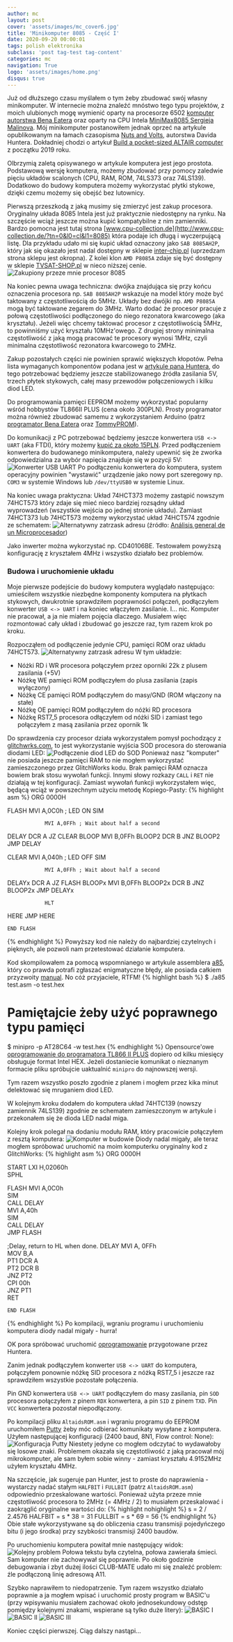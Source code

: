 ```yaml
---
author: mc
layout: post
cover: 'assets/images/mc_cover6.jpg'
title: 'Minikomputer 8085 - Część I'
date: 2020-09-20 00:00:01
tags: polish elektronika
subclass: 'post tag-test tag-content'
categories: mc
navigation: True
logo: 'assets/images/home.png'
disqus: true
---
```


Już od dłuższego czasu myślałem o tym żeby zbudować swój własny minikomputer.
W internecie można znaleźć mnóstwo tego typu projektów, z moich ulubionych
mogę wymienić oparty na procesorze 6502 [komputer autorstwa Bena Eatera](https://eater.net/6502)
oraz oparty na CPU Intela [MiniMax8085 Sergieja Malinova](http://www.malinov.com/Home/sergeys-projects/minimax8085).
Mój minikomputer
postanowiłem jednak oprzeć na artykule opublikowanym na łamach czasopisma [Nuts and Volts](https://www.nutsvolts.com/),
autorstwa Davida Huntera. Dokładniej chodzi o artykuł
[Build a pocket-sized ALTAIR computer](https://www.nutsvolts.com/magazine/article/build-a-pocket-sized-altair-computer#content-extras)
z początku 2019 roku.

Olbrzymią zaletą opisywanego w artykule komputera jest jego prostota.
Podstawową wersję komputera, możemy zbudować przy pomocy zaledwie pięciu 
układów scalonych (CPU, RAM, ROM, 74LS373 oraz 74LS139).
Dodatkowo do budowy komputera możemy wykorzystać płytki stykowe, 
dzięki czemu możemy się obejść bez lutownicy.

Pierwszą przeszkodą z jaką musimy się zmierzyć jest zakup procesora.
Oryginalny układa 8085 Intela jest już praktycznie niedostępny na rynku.
Na szczęście wciąż jeszcze można kupić kompatybilne z nim zamienniki.
Bardzo pomocna jest tutaj strona [www.cpu-collection.de](http://www.cpu-collection.de/?tn=0&l0=cl&l1=8085)
która podaje ich długą i wyczerpującą listę.
Dla przykładu udało mi się kupić układ oznaczony jako `SAB 8085AH2P`,
który jak się okazało jest nadal dostępny w sklepie [inter-chip.pl](https://inter-chip.pl/8085p-2630.html)
(uprzedzam strona sklepu jest okropna).
Z kolei klon `AMD P8085A` zdaje się być dostępny w sklepie [TVSAT-SHOP.pl](https://shop.tvsat.com.pl/pl/p/1szt-IC-uPC-P8085A-DIP40-AMD/31712)
w nieco niższej cenie.
![Zakupiony przeze mnie procesor 8085](assets/images/2020-09-20/my8085.jpeg)

Na koniec pewna uwaga techniczna: dwójka znajdująca się przy końcu oznaczenia procesora np. `SAB 8085AH2P`
wskazuje na model który może być taktowany z częstotliwością do 5MHz. Układy bez dwójki np. `AMD P8085A` mogą być taktowane
zegarem do 3MHz. Warto dodać że procesor pracuje z połową częstotliwości podłączonego do niego
rezonatora kwarcowego (aka kryształu). Jeżeli więc chcemy taktować procesor z częstotliwością 5MHz, to powinniśmy
użyć kryształu 10MHz'owego. Z drugiej strony minimalna częstotliwość z jaką mogą pracować te procesory wynosi 1MHz,
czyli minimalna częstotliwość rezonatora kwarcowego to 2MHz.

Zakup pozostałych części nie powinien sprawić większych kłopotów.
Pełna lista wymaganych komponentów podana jest w [artykule pana Huntera](https://www.nutsvolts.com/magazine/article/build-a-pocket-sized-altair-computer#Parts%20List),
do tego potrzebować będziemy jeszcze stabilizowanego źródła zasilania 5V, trzech płytek stykowych, 
całej masy przewodów połączeniowych i kilku diod LED.

Do programowania pamięci EEPROM możemy wykorzystać popularny wśród hobbystów TL866II PLUS
(cena około 300PLN). Prosty programator można również zbudować samemu z wykorzystaniem Arduino
(patrz [programator Bena Eatera](https://www.youtube.com/watch?v=K88pgWhEb1M) 
oraz [TommyPROM](https://github.com/TomNisbet/TommyPROM)).

Do komunikacji z PC potrzebować będziemy jeszcze konwertera `USB <-> UART`
(aka FTDI), który możemy [kupić za około 15PLN](https://botland.com.pl/pl/konwertery-usb-uart-rs232-rs485/4501-konwerter-usb-uart-pl2303-wtyk-usb-waveshare-4037.html).
Przed podłączeniem konwertera do budowanego minikomputera, należy upewnić się
że zworka odpowiedzialna za wybór napięcia znajduje się w pozycji 5V:
![Konwerter USB UART](assets/images/2020-09-20/ftdi.jpeg)
Po podłączeniu konwertera do komputera, system operacyjny powinien "wystawić" urządzenie jako nowy port szeregowy
np. `COM3` w systemie Windows lub `/dev/ttyUSB0` w systemie Linux.

Na koniec uwaga praktyczna: Układ 74HCT373 możemy zastąpić nowszym 74HCT573 który zdaje się mieć nieco
bardziej rozsądny układ wyprowadzeń (wszystkie wejścia po jednej stronie układu).
Zamiast 74HCT373 lub 74HCT573 możemy wykorzystać układ 74HCT574 zgodnie ze schematem:
![Alternatywny zatrzask adresu](assets/images/2020-09-20/74.png)
(źródło: [Análisis general de un Microprocesador](https://silo.tips/download/analisis-general-de-un-microprocesador))

Jako inwerter można wykorzystać np. CD40106BE.
Testowałem powyższą konfigurację z kryształem 4MHz i wszystko działało bez problemów.

### Budowa i uruchomienie układu

Moje pierwsze podejście do budowy komputera wyglądało następująco: 
umieściłem wszystkie niezbędne komponenty komputera na płytkach stykowych,
dwukrotnie sprawdziłem poprawności połączeń, podłączyłem konwerter `USB <-> UART`
i na koniec włączyłem zasilanie. I... nic. 
Komputer nie pracował, a ja nie miałem pojęcia dlaczego.
Musiałem więc rozmontować cały układ i zbudować go jeszcze raz, tym razem
krok po kroku.

Rozpocząłem od podłączenie jedynie CPU, pamięci ROM oraz układu 74HCT573.
![Alternatywny zatrzask adresu](assets/images/2020-09-20/ver1.jpg)
W tym układzie:

* Nóżki RD i WR procesora połączyłem przez oporniki 22k z plusem zasilania (+5V)
* Nóżkę WE pamięci ROM podłączyłem do plusa zasilania (zapis wyłączony)
* Nóżkę CE pamięci ROM podłączyłem do masy/GND (ROM włączony na stałe)
* Nóżkę OE pamięci ROM podłączyłem do nóżki RD procesora
* Nóżkę RST7_5 procesora odłączyłem od nóżki SID i zamiast tego połączyłem z masą zasilania przez opornik 1k

Do sprawdzenia czy procesor działa wykorzystałem pomysł pochodzący
z [glitchwrks.com](http://www.glitchwrks.com/2010/09/02/8085-sbc),
to jest wykorzystanie wyjścia SOD procesora do sterowania diodami LED:
![Podłączenie diod LED do SOD](assets/images/2020-09-20/leds.png)
Ponieważ nasz "komputer" nie posiada jeszcze pamięci RAM to nie mogłem
wykorzystać zamieszczonego przez GlitchWorks kodu. Brak pamięci RAM
oznacza bowiem brak stosu wywołań funkcji. Innymi słowy rozkazy `CALL`
i `RET` nie działają w tej konfiguracji. Zamiast wywołań funkcji wykorzystałem
więc, będącą wciąż w powszechnym użyciu metodę Kopiego-Pasty:
{% highlight asm %}
    ORG 0000H

FLASH           MVI     A,0C0h ; LED ON
                SIM       
                
                MVI A,0FFh ; Wait about half a second
DELAY           DCR A
                JZ CLEAR 
BLOOP           MVI B,0FFh
BLOOP2          DCR B
                JNZ BLOOP2
                JMP DELAY

CLEAR           MVI A,040h ; LED OFF
                SIM

                MVI A,0FFh ; Wait about half a second
DELAYx          DCR A
                JZ FLASH
BLOOPx          MVI B,0FFh
BLOOP2x         DCR B
                JNZ BLOOP2x
                JMP DELAYx

                HLT 
HERE            JMP HERE

    END FLASH
{% endhighlight %}
Powyższy kod nie należy do najbardziej czytelnych i pięknych, ale pozwoli nam przetestować działanie komputera.

Kod skompilowałem za pomocą wspomnianego w artykule assemblera [a85](https://github.com/glitchwrks/a85),
który co prawda potrafi zgłaszać enigmatyczne błędy, ale posiada całkiem przyzwoity [manual](https://github.com/glitchwrks/a85/blob/master/A85.DOC).
No cóż przyjaciele, RTFM!
{% highlight bash %}
$ ./a85 test.asm -o test.hex
# Pamiętajcie żeby użyć poprawnego typu pamięci
$ minipro -p AT28C64 -w test.hex 
{% endhighlight %}
Opensource'owe [oprogramowanie do programatora TL866 II PLUS](https://gitlab.com/DavidGriffith/minipro) 
dopiero od kilku miesięcy obsługuje format Intel HEX. 
Jeżeli dostaniecie komunikat o nieznanym formacie pliku spróbujcie uaktualnić `minipro` do
najnowszej wersji.

Tym razem wszystko poszło zgodnie z planem i mogłem przez kika minut delektować się mruganiem diod LED.

W kolejnym kroku dodałem do komputera układ 74HTC139 (nowszy zamiennik 74LS139) zgodnie ze schematem
zamieszczonym w artykule i przekonałem się że dioda LED nadal miga.

Kolejny krok polegał na dodaniu modułu RAM, który pracowicie połączyłem z resztą komputera:
![Komputer w budowie](assets/images/2020-09-20/comp1.jpeg)
Diody nadal migały, ale teraz mogłem spróbować uruchomić na moim komputerku oryginalny kod z GlitchWorks:
{% highlight asm %}
    ORG 0000H

START          LXI     H,02060h  
               SPHL              


FLASH          MVI     A,0C0h    
               SIM               
               CALL    DELAY     
               MVI     A,40h     
               SIM               
               CALL    DELAY     
               JMP     FLASH     

;Delay, return to HL when done.
DELAY          MVI     A, 0FFh   
               MOV     B,A       
PT1            DCR     A         
PT2            DCR     B         
               JNZ     PT2       
               CPI     00h       
               JNZ     PT1       
               RET               

    END FLASH
{% endhighlight %}
Po kompilacji, wgraniu programu i uruchomieniu komputera diody nadal migały - hurra!

OK pora spróbować uruchomić [oprogramowanie](https://www.nutsvolts.com/magazine/article/build-a-pocket-sized-altair-computer#content-extras) 
przygotowane przez Huntera. 

Zanim jednak podłączyłem konwerter `USB <-> UART` do komputera, połączyłem ponownie nóżkę SID procesora z nóżką RST7_5
i jeszcze raz sprawdziłem wszystkie pozostałe połączenia. 

Pin GND konwertera `USB <-> UART` podłączyłem do masy zasilania, pin `SOD` procesora połączyłem z pinem `RDX` konwertera,
a pin `SID` z pinem `TXD`. Pin `VCC` konwertera pozostał niepodłączony.

Po kompilacji pliku `AltaidsROM.asm` i wgraniu programu do EEPROM uruchomiłem [Putty](https://www.putty.org/) żeby móc
odbierać komunikaty wysyłane z komputera. Użyłem następującej konfiguracji (2400 baud, 8N1, Flow control: None):
![Konfiguracja Putty](assets/images/2020-09-20/putty.png)
Niestety jedyne co mogłem odczytać to wydawałoby się losowe znaki. Problemem okazała się częstotliwość z jaką pracował
mój mikrokomputer, ale sam byłem sobie winny - zamiast kryształu 4.9152MHz użyłem kryształu 4MHz. 

Na szczęście, jak sugeruje pan Hunter, jest to proste do naprawienia - wystarczy nadać stałym `HALFBIT` i `FULLBIT`
(patrz `AltaidsROM.asm`) odpowiednio przeskalowane wartości. Ponieważ użyta przeze mnie częstotliwość procesora to 
2MHz (= 4MHz / 2) to musiałem przeskalować i zaokrąglić oryginalne wartości do:
{% highlight nohighlight %}
s = 2 / 2.4576
HALFBIT = s * 38 = 31
FULLBIT = s * 69 = 56
{% endhighlight %}
Obie stałe wykorzystywane są do obliczenia czasu transmisji pojedyńczego bitu (i jego środka) przy szybkości transmisji 2400 baudów.

Po uruchomieniu komputera powitał mnie następujący widok:
![Kolejny problem](assets/images/2020-09-20/gib.png)
Połowa tekstu była czytelna, połowa zawierała śmieci. Sam komputer nie zachowywał się poprawnie.
Po około godzinie debugowania i zbyt dużej ilości CLUB-MATE udało mi się znaleźć problem:
źle podłączoną linię adresową A11. 

Szybko naprawiłem to niedopatrzenie. Tym razem wszystko działało poprawnie a ja mogłem wpisać i uruchomić
prosty program w BASIC'u (przy wpisywaniu musiałem zachować około jednosekundowy odstęp pomiędzy kolejnymi znakami,
wspierane są tylko duże litery):
![BASIC I](assets/images/2020-09-20/basic1.png)
![BASIC II](assets/images/2020-09-20/basic2.png)
![BASIC III](assets/images/2020-09-20/basic3.png)

Koniec części pierwszej. Ciąg dalszy nastąpi...



